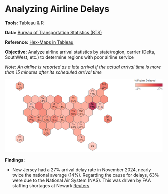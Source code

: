 # Analyzing Airline Delays
 **Tools:** Tableau & R
 
 **Data:** [Bureau of Transportation Statistics (BTS)](https://www.transtats.bts.gov/ot_delay/ot_delaycause1.asp)
 
 **Reference:** [Hex-Maps in Tableau](https://www.tableau.com/blog/viz-whiz-hex-tile-maps-64713)

 **Objective:** Analyze airline arrival statistics by state/region, carrier (Delta, SouthWest, etc.) to determine regions with poor airline service

*Note: An airline is reported as a late arrival if the actual arrival time is more than 15 minutes after its scheduled arrival time*

![alt text](./images/us_hex_map.png)

 **Findings:**
 - New Jersey had a 27% arrival delay rate in November 2024, nearly twice the national average (14%). Regarding the cause for delays, 63% were due to the National Air System (NAS). This was driven by FAA staffing shortages at Newark [Reuters](https://www.reuters.com/business/aerospace-defense/united-says-faa-staffing-shortages-causing-significant-disruption-newark-hub-2024-11-26/)
 
